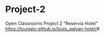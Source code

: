 # Project-2

 Open Classrooms Project 2 "Reservia Hotel"
<https://louigalv.github.io/louis_galvan-hotel/>#
